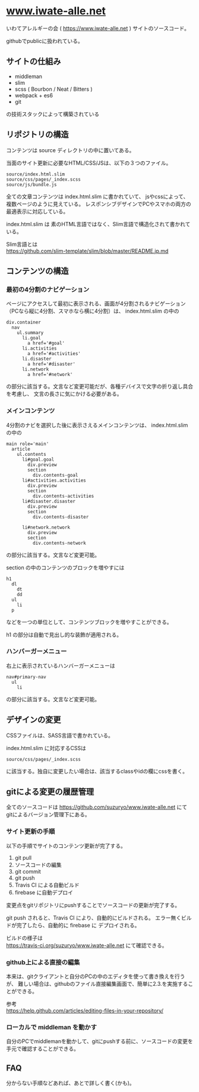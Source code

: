 # www.iwate-alle.net

いわてアレルギーの会 ( https://www.iwate-alle.net ) サイトのソースコード。

githubでpublicに扱われている。


## サイトの仕組み

- middleman
- slim
- scss ( Bourbon / Neat / Bitters )
- webpack + es6
- git

の技術スタックによって構築されている


## リポジトリの構造

コンテンツは source ディレクトリの中に置いてある。

当面のサイト更新に必要なHTML/CSS/JSは、以下の３つのファイル。

```
source/index.html.slim
source/css/pages/_index.scss
source/js/bundle.js
```

全ての文章コンテンツは index.html.slim に書かれていて、
jsやcssによって、複数ページのように見えている。
レスポンシブデザインでPCやスマホの両方の最適表示に対応している。

index.html.slim は 素のHTML言語ではなく、Slim言語で構造化されて書かれている。

Slim言語とは  
https://github.com/slim-template/slim/blob/master/README.jp.md


## コンテンツの構造


### 最初の4分割のナビゲーション

ページにアクセスして最初に表示される、画面が4分割されるナビゲーション
（PCなら縦に4分割、スマホなら横に4分割）は、 index.html.slim の中の 

```
div.container
  nav
    ul.summary
      li.goal
        a href='#goal'
      li.activities
        a href='#activities'
      li.disaster
        a href='#disaster'
      li.network
        a href='#network'
```

の部分に該当する。文言など変更可能だが、各種デバイスで文字の折り返し具合を考慮し、
文言の長さに気にかける必要がある。


### メインコンテンツ

4分割のナビを選択した後に表示さえるメインコンテンツは、
index.html.slim の中の

```
main role='main'
  article
    ul.contents
      li#goal.goal
        div.preview
        section
          div.contents-goal
      li#activities.activities
        div.preview
        section
          div.contents-activities
      li#disaster.disaster
        div.preview
        section
          div.contents-disaster

      li#network.network
        div.preview
        section
          div.contents-network
```

の部分に該当する。文言など変更可能。

section の中のコンテンツのブロックを増やすには

```
h1
  dl
    dt
    dd
  ul
    li
  p
```

などを一つの単位として、コンテンツブロックを増やすことができる。

h1 の部分は自動で見出し的な装飾が適用される。


### ハンバーガーメニュー

右上に表示されているハンバーガーメニューは

```
nav#primary-nav
  ul
    li
```

の部分に該当する。文言など変更可能。


## デザインの変更

CSSファイルは、SASS言語で書かれている。

index.html.slim に対応するCSSは

```
source/css/pages/_index.scss
```

に該当する。独自に変更したい場合は、該当するclassやidの欄にcssを書く。


## gitによる変更の履歴管理

全てのソースコードは https://github.com/suzuryo/www.iwate-alle.net にて
gitによるバージョン管理下にある。


### サイト更新の手順

以下の手順でサイトのコンテンツ更新が完了する。

1. git pull
2. ソースコードの編集
3. git commit
4. git push
5. Travis CI による自動ビルド
6. firebase に自動デプロイ

変更点をgitリポジトリにpushすることでソースコードの更新が完了する。

git push されると、Travis CI により、自動的にビルドされる。
エラー無くビルドが完了したら、自動的に firebase に デプロイされる。

ビルドの様子は  
https://travis-ci.org/suzuryo/www.iwate-alle.net
にて確認できる。


### github上による直接の編集

本来は、gitクライアントと自分のPCの中のエディタを使って書き換えを行うが、
難しい場合は、githubのファイル直接編集画面で、簡単に2.3.を実施することができる。

参考  
https://help.github.com/articles/editing-files-in-your-repository/


### ローカルで middleman を動かす

自分のPCでmiddlemanを動かして、gitにpushする前に、ソースコードの変更を
手元で確認することができる。


## FAQ

分からない手順などあれば、あとで詳しく書く(かも)。

